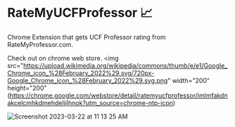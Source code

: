 # RateMyUCFProfessor 📈
Chrome Extension that gets UCF Professor rating from RateMyProfessor.com.

Check out on chrome web store.
<img src="https://upload.wikimedia.org/wikipedia/commons/thumb/e/e1/Google_Chrome_icon_%28February_2022%29.svg/720px-Google_Chrome_icon_%28February_2022%29.svg.png"  width="200" height="200"(https://chrome.google.com/webstore/detail/ratemyucfprofessor/imlmfakdnakcelcmhkdmehdeljilhnok?utm_source=chrome-ntp-icon)


![Screenshot 2023-03-22 at 11 13 25 AM](https://user-images.githubusercontent.com/55728123/227055171-5db77241-2396-432e-b9d4-b07efc8c21d9.png)
